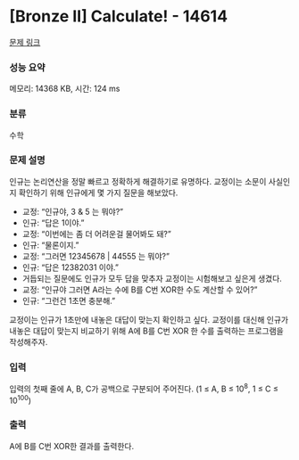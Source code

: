 # [Bronze II] Calculate! - 14614 

[문제 링크](https://www.acmicpc.net/problem/14614) 

### 성능 요약

메모리: 14368 KB, 시간: 124 ms

### 분류

수학

### 문제 설명

<p dir="ltr">인규는 논리연산을 정말 빠르고 정확하게 해결하기로 유명하다. 교정이는 소문이 사실인지 확인하기 위해 인규에게 몇 가지 질문을 해보았다.</p>

<ul dir="ltr">
	<li>교정: “인규야, 3 & 5 는 뭐야?”</li>
	<li>인규: “답은 1이야.”</li>
	<li>교정: “이번에는 좀 더 어려운걸 물어봐도 돼?”</li>
	<li>인규: “물론이지.”</li>
	<li>교정: “그러면 12345678 | 44555 는 뭐야?”</li>
	<li>인규: “답은 12382031 이야.”</li>
	<li>거듭되는 질문에도 인규가 모두 답을 맞추자 교정이는 시험해보고 싶은게 생겼다.</li>
	<li>교정: “인규야 그러면 A라는 수에 B를 C번 XOR한 수도 계산할 수 있어?”</li>
	<li>인규: “그런건 1초면 충분해.”</li>
</ul>

<p>교정이는 인규가 1초만에 내놓은 대답이 맞는지 확인하고 싶다. 교정이를 대신해 인규가 내놓은 대답이 맞는지 비교하기 위해 A에 B를 C번 XOR 한 수를 출력하는 프로그램을 작성해주자.</p>

### 입력 

 <p>입력의 첫째 줄에 A, B, C가 공백으로 구분되어 주어진다. (1 ≤ A, B ≤ 10<sup>8</sup>, 1 ≤ C ≤ 10<sup>100</sup>)</p>

### 출력 

 <p>A에 B를 C번 XOR한 결과를 출력한다.</p>

